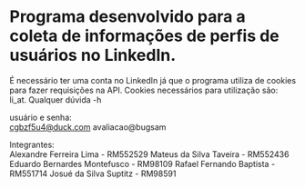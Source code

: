 # Programa desenvolvido para a coleta de informações de perfis de usuários no LinkedIn. 

É necessário ter uma conta no LinkedIn já que o programa utiliza de cookies para fazer requisições na API.
Cookies necessários para utilização são: li_at.
Qualquer dúvida -h

usuário e senha:<br>
cgbzf5u4@duck.com
avaliacao@bugsam



Integrantes:<br>
Alexandre Ferreira Lima - RM552529
Mateus da Silva Taveira - RM552436
Eduardo Bernardes Montefusco - RM98109
Rafael Fernando Baptista - RM551714
Josué da Silva Suptitz - RM98591
